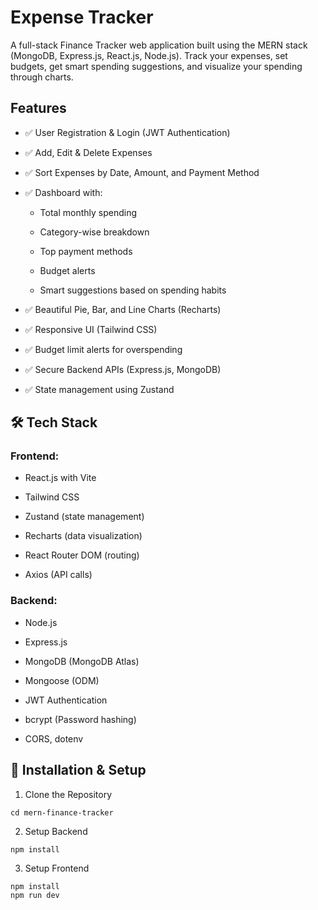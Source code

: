 # Expense Tracker
A full-stack Finance Tracker web application built using the MERN stack (MongoDB, Express.js, React.js, Node.js).
Track your expenses, set budgets, get smart spending suggestions, and visualize your spending through charts.

## Features
- ✅ User Registration & Login (JWT Authentication)

- ✅ Add, Edit & Delete Expenses

- ✅ Sort Expenses by Date, Amount, and Payment Method

- ✅ Dashboard with:

     - Total monthly spending

     - Category-wise breakdown

     - Top payment methods

     - Budget alerts

     - Smart suggestions based on spending habits

- ✅ Beautiful Pie, Bar, and Line Charts (Recharts)

- ✅ Responsive UI (Tailwind CSS)

- ✅ Budget limit alerts for overspending

- ✅ Secure Backend APIs (Express.js, MongoDB)

- ✅ State management using Zustand

## 🛠️ Tech Stack
### Frontend:
- React.js with Vite

- Tailwind CSS

- Zustand (state management)

- Recharts (data visualization)

- React Router DOM (routing)

- Axios (API calls)

### Backend:
- Node.js

- Express.js

- MongoDB (MongoDB Atlas)

- Mongoose (ODM)

- JWT Authentication

- bcrypt (Password hashing)

- CORS, dotenv

## 🔧 Installation & Setup
1. Clone the Repository
```git clone https://github.com/tomarmayankk/Expense-tracker.git
cd mern-finance-tracker
```
2. Setup Backend
```cd backend
npm install
```
3. Setup Frontend
```cd client
npm install
npm run dev
```

